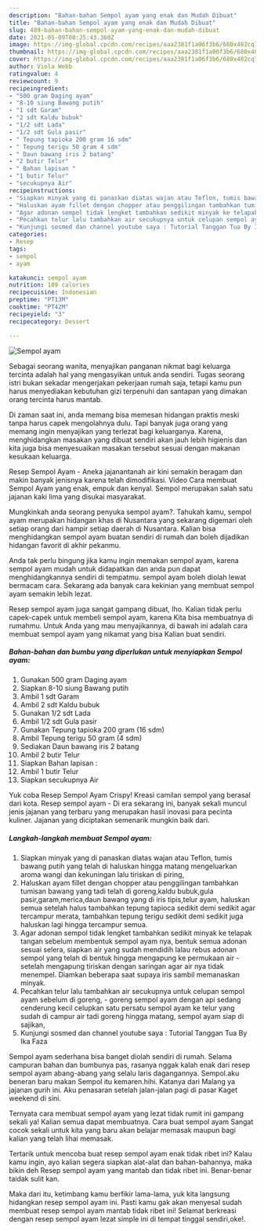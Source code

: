 ```yaml
---
description: "Bahan-bahan Sempol ayam yang enak dan Mudah Dibuat"
title: "Bahan-bahan Sempol ayam yang enak dan Mudah Dibuat"
slug: 489-bahan-bahan-sempol-ayam-yang-enak-dan-mudah-dibuat
date: 2021-05-09T00:25:43.360Z
image: https://img-global.cpcdn.com/recipes/aaa2381f1a06f3b6/680x482cq70/sempol-ayam-foto-resep-utama.jpg
thumbnail: https://img-global.cpcdn.com/recipes/aaa2381f1a06f3b6/680x482cq70/sempol-ayam-foto-resep-utama.jpg
cover: https://img-global.cpcdn.com/recipes/aaa2381f1a06f3b6/680x482cq70/sempol-ayam-foto-resep-utama.jpg
author: Viola Webb
ratingvalue: 4
reviewcount: 9
recipeingredient:
- "500 gram Daging ayam"
- "8-10 siung Bawang putih"
- "1 sdt Garam"
- "2 sdt Kaldu bubuk"
- "1/2 sdt Lada"
- "1/2 sdt Gula pasir"
- " Tepung tapioka 200 gram 16 sdm"
- " Tepung terigu 50 gram 4 sdm"
- " Daun bawang iris 2 batang"
- "2 butir Telur"
- " Bahan lapisan "
- "1 butir Telur"
- "secukupnya Air"
recipeinstructions:
- "Siapkan minyak yang di panaskan diatas wajan atau Teflon, tumis bawang putih yang telah di haluskan hingga matang mengeluarkan aroma wangi dan kekuningan lalu tiriskan di piring,"
- "Haluskan ayam fillet dengan chopper atau penggilingan tambahkan tumisan bawang yang tadi telah di goreng,kaldu bubuk,gula pasir,garam,merica,daun bawang yang di iris tipis,telur ayam, haluskan semua setelah halus tambahkan tepung tapioca sedikit demi sedikit agar tercampur merata, tambahkan tepung terigu sedikit demi sedikit juga haluskan lagi hingga tercampur semua."
- "Agar adonan sempol tidak lengket tambahkan sedikit minyak ke telapak tangan sebelum membentuk sempol ayam nya, bentuk semua adonan sesuai selera, siapkan air yang sudah mendidih lalau rebus adonan sempol yang telah di bentuk hingga mengapung ke permukaan air setelah mengapung tiriskan dengan saringan agar air nya tidak menempel. Diamkan beberapa saat supaya iris sambil memanaskan minyak."
- "Pecahkan telur lalu tambahkan air secukupnya untuk celupan sempol ayam sebelum di goreng, goreng sempol ayam dengan api sedang cenderung kecil celupkan satu persatu sempol ayam ke telur yang sudah di campur air tadi goreng hingga matang, sempol ayam siap di sajikan,"
- "Kunjungi sosmed dan channel youtube saya : Tutorial Tanggan Tua By Ika Faza"
categories:
- Resep
tags:
- sempol
- ayam

katakunci: sempol ayam 
nutrition: 189 calories
recipecuisine: Indonesian
preptime: "PT13M"
cooktime: "PT42M"
recipeyield: "3"
recipecategory: Dessert

---
```



![Sempol ayam](https://img-global.cpcdn.com/recipes/aaa2381f1a06f3b6/680x482cq70/sempol-ayam-foto-resep-utama.jpg)

Sebagai seorang wanita, menyajikan panganan nikmat bagi keluarga tercinta adalah hal yang mengasyikan untuk anda sendiri. Tugas seorang istri bukan sekadar mengerjakan pekerjaan rumah saja, tetapi kamu pun harus menyediakan kebutuhan gizi terpenuhi dan santapan yang dimakan orang tercinta harus mantab.

Di zaman  saat ini, anda memang bisa memesan hidangan praktis meski tanpa harus capek mengolahnya dulu. Tapi banyak juga orang yang memang ingin menyajikan yang terlezat bagi keluarganya. Karena, menghidangkan masakan yang dibuat sendiri akan jauh lebih higienis dan kita juga bisa menyesuaikan masakan tersebut sesuai dengan makanan kesukaan keluarga. 

Resep Sempol Ayam - Aneka jajanantanah air kini semakin beragam dan makin banyak jenisnya karena telah dimodifikasi. Video Cara membuat Sempol Ayam yang enak, empuk dan kenyal. Sempol merupakan salah satu jajanan kaki lima yang disukai masyarakat.

Mungkinkah anda seorang penyuka sempol ayam?. Tahukah kamu, sempol ayam merupakan hidangan khas di Nusantara yang sekarang digemari oleh setiap orang dari hampir setiap daerah di Nusantara. Kalian bisa menghidangkan sempol ayam buatan sendiri di rumah dan boleh dijadikan hidangan favorit di akhir pekanmu.

Anda tak perlu bingung jika kamu ingin memakan sempol ayam, karena sempol ayam mudah untuk didapatkan dan anda pun dapat menghidangkannya sendiri di tempatmu. sempol ayam boleh diolah lewat bermacam cara. Sekarang ada banyak cara kekinian yang membuat sempol ayam semakin lebih lezat.

Resep sempol ayam juga sangat gampang dibuat, lho. Kalian tidak perlu capek-capek untuk membeli sempol ayam, karena Kita bisa membuatnya di rumahmu. Untuk Anda yang mau menyajikannya, di bawah ini adalah cara membuat sempol ayam yang nikamat yang bisa Kalian buat sendiri.

<!--inarticleads1-->

##### Bahan-bahan dan bumbu yang diperlukan untuk menyiapkan Sempol ayam:

1. Gunakan 500 gram Daging ayam
1. Siapkan 8-10 siung Bawang putih
1. Ambil 1 sdt Garam
1. Ambil 2 sdt Kaldu bubuk
1. Gunakan 1/2 sdt Lada
1. Ambil 1/2 sdt Gula pasir
1. Gunakan  Tepung tapioka 200 gram (16 sdm)
1. Ambil  Tepung terigu 50 gram (4 sdm)
1. Sediakan  Daun bawang iris 2 batang
1. Ambil 2 butir Telur
1. Siapkan  Bahan lapisan :
1. Ambil 1 butir Telur
1. Siapkan secukupnya Air


Yuk coba Resep Sempol Ayam Crispy! Kreasi camilan sempol yang berasal dari kota. Resep sempol ayam - Di era sekarang ini, banyak sekali muncul jenis jajanan yang terbaru yang merupakan hasil inovasi para pecinta kuliner. Jajanan yang diciptakan semenarik mungkin baik dari. 

<!--inarticleads2-->

##### Langkah-langkah membuat Sempol ayam:

1. Siapkan minyak yang di panaskan diatas wajan atau Teflon, tumis bawang putih yang telah di haluskan hingga matang mengeluarkan aroma wangi dan kekuningan lalu tiriskan di piring,
1. Haluskan ayam fillet dengan chopper atau penggilingan tambahkan tumisan bawang yang tadi telah di goreng,kaldu bubuk,gula pasir,garam,merica,daun bawang yang di iris tipis,telur ayam, haluskan semua setelah halus tambahkan tepung tapioca sedikit demi sedikit agar tercampur merata, tambahkan tepung terigu sedikit demi sedikit juga haluskan lagi hingga tercampur semua.
1. Agar adonan sempol tidak lengket tambahkan sedikit minyak ke telapak tangan sebelum membentuk sempol ayam nya, bentuk semua adonan sesuai selera, siapkan air yang sudah mendidih lalau rebus adonan sempol yang telah di bentuk hingga mengapung ke permukaan air - setelah mengapung tiriskan dengan saringan agar air nya tidak menempel. Diamkan beberapa saat supaya iris sambil memanaskan minyak.
1. Pecahkan telur lalu tambahkan air secukupnya untuk celupan sempol ayam sebelum di goreng, - goreng sempol ayam dengan api sedang cenderung kecil celupkan satu persatu sempol ayam ke telur yang sudah di campur air tadi goreng hingga matang, sempol ayam siap di sajikan,
1. Kunjungi sosmed dan channel youtube saya : Tutorial Tanggan Tua By Ika Faza


Sempol ayam sederhana bisa banget diolah sendiri di rumah. Selama campuran bahan dan bumbunya pas, rasanya nggak kalah enak dari resep sempol ayam abang-abang yang selalu laris dagangannya. Sempol.aku beneran baru makan Sempol itu kemaren.hihi. Katanya dari Malang ya jajanan gurih ini. Aku penasaran setelah jalan-jalan pagi di pasar Kaget weekend di sini. 

Ternyata cara membuat sempol ayam yang lezat tidak rumit ini gampang sekali ya! Kalian semua dapat membuatnya. Cara buat sempol ayam Sangat cocok sekali untuk kita yang baru akan belajar memasak maupun bagi kalian yang telah lihai memasak.

Tertarik untuk mencoba buat resep sempol ayam enak tidak ribet ini? Kalau kamu ingin, ayo kalian segera siapkan alat-alat dan bahan-bahannya, maka bikin deh Resep sempol ayam yang mantab dan tidak ribet ini. Benar-benar taidak sulit kan. 

Maka dari itu, ketimbang kamu berfikir lama-lama, yuk kita langsung hidangkan resep sempol ayam ini. Pasti kamu gak akan menyesal sudah membuat resep sempol ayam mantab tidak ribet ini! Selamat berkreasi dengan resep sempol ayam lezat simple ini di tempat tinggal sendiri,oke!.

